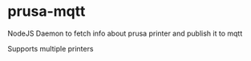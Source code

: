# prusa-mqtt

NodeJS Daemon to fetch info about prusa printer and publish it to mqtt

Supports multiple printers

